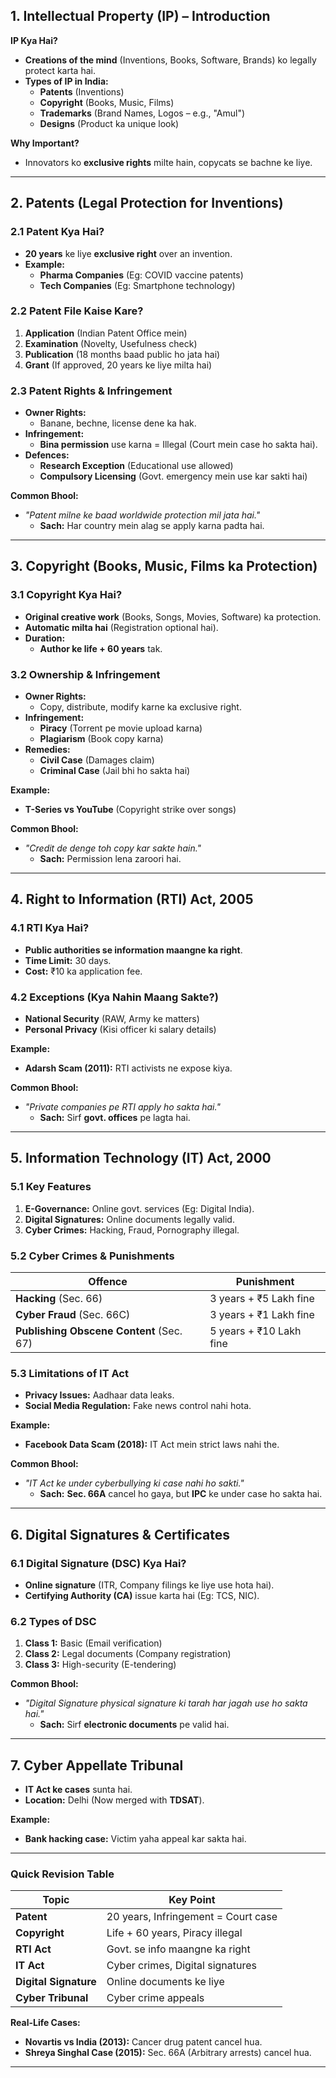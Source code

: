 
## **1. Intellectual Property (IP) – Introduction**  
**IP Kya Hai?**  
- **Creations of the mind** (Inventions, Books, Software, Brands) ko legally protect karta hai.  
- **Types of IP in India:**  
  - **Patents** (Inventions)  
  - **Copyright** (Books, Music, Films)  
  - **Trademarks** (Brand Names, Logos – e.g., "Amul")  
  - **Designs** (Product ka unique look)  

**Why Important?**  
- Innovators ko **exclusive rights** milte hain, copycats se bachne ke liye.  

---

## **2. Patents (Legal Protection for Inventions)**  
### **2.1 Patent Kya Hai?**  
- **20 years** ke liye **exclusive right** over an invention.  
- **Example:**  
  - **Pharma Companies** (Eg: COVID vaccine patents)  
  - **Tech Companies** (Eg: Smartphone technology)  

### **2.2 Patent File Kaise Kare?**  
1. **Application** (Indian Patent Office mein)  
2. **Examination** (Novelty, Usefulness check)  
3. **Publication** (18 months baad public ho jata hai)  
4. **Grant** (If approved, 20 years ke liye milta hai)  

### **2.3 Patent Rights & Infringement**  
- **Owner Rights:**  
  - Banane, bechne, license dene ka hak.  
- **Infringement:**  
  - **Bina permission** use karna = Illegal (Court mein case ho sakta hai).  
- **Defences:**  
  - **Research Exception** (Educational use allowed)  
  - **Compulsory Licensing** (Govt. emergency mein use kar sakti hai)  

**Common Bhool:**  
- *"Patent milne ke baad worldwide protection mil jata hai."*  
  - **Sach:** Har country mein alag se apply karna padta hai.  

---

## **3. Copyright (Books, Music, Films ka Protection)**  
### **3.1 Copyright Kya Hai?**  
- **Original creative work** (Books, Songs, Movies, Software) ka protection.  
- **Automatic milta hai** (Registration optional hai).  
- **Duration:**  
  - **Author ke life + 60 years** tak.  

### **3.2 Ownership & Infringement**  
- **Owner Rights:**  
  - Copy, distribute, modify karne ka exclusive right.  
- **Infringement:**  
  - **Piracy** (Torrent pe movie upload karna)  
  - **Plagiarism** (Book copy karna)  
- **Remedies:**  
  - **Civil Case** (Damages claim)  
  - **Criminal Case** (Jail bhi ho sakta hai)  

**Example:**  
- **T-Series vs YouTube** (Copyright strike over songs)  

**Common Bhool:**  
- *"Credit de denge toh copy kar sakte hain."*  
  - **Sach:** Permission lena zaroori hai.  

---

## **4. Right to Information (RTI) Act, 2005**  
### **4.1 RTI Kya Hai?**  
- **Public authorities se information maangne ka right**.  
- **Time Limit:** 30 days.  
- **Cost:** ₹10 ka application fee.  

### **4.2 Exceptions (Kya Nahin Maang Sakte?)**  
- **National Security** (RAW, Army ke matters)  
- **Personal Privacy** (Kisi officer ki salary details)  

**Example:**  
- **Adarsh Scam (2011):** RTI activists ne expose kiya.  

**Common Bhool:**  
- *"Private companies pe RTI apply ho sakta hai."*  
  - **Sach:** Sirf **govt. offices** pe lagta hai.  

---

## **5. Information Technology (IT) Act, 2000**  
### **5.1 Key Features**  
1. **E-Governance:** Online govt. services (Eg: Digital India).  
2. **Digital Signatures:** Online documents legally valid.  
3. **Cyber Crimes:** Hacking, Fraud, Pornography illegal.  

### **5.2 Cyber Crimes & Punishments**  
| **Offence** | **Punishment** |  
|-------------|----------------|  
| **Hacking** (Sec. 66) | 3 years + ₹5 Lakh fine |  
| **Cyber Fraud** (Sec. 66C) | 3 years + ₹1 Lakh fine |  
| **Publishing Obscene Content** (Sec. 67) | 5 years + ₹10 Lakh fine |  

### **5.3 Limitations of IT Act**  
- **Privacy Issues:** Aadhaar data leaks.  
- **Social Media Regulation:** Fake news control nahi hota.  

**Example:**  
- **Facebook Data Scam (2018):** IT Act mein strict laws nahi the.  

**Common Bhool:**  
- *"IT Act ke under cyberbullying ki case nahi ho sakti."*  
  - **Sach:** **Sec. 66A** cancel ho gaya, but **IPC** ke under case ho sakta hai.  

---

## **6. Digital Signatures & Certificates**  
### **6.1 Digital Signature (DSC) Kya Hai?**  
- **Online signature** (ITR, Company filings ke liye use hota hai).  
- **Certifying Authority (CA)** issue karta hai (Eg: TCS, NIC).  

### **6.2 Types of DSC**  
1. **Class 1:** Basic (Email verification)  
2. **Class 2:** Legal documents (Company registration)  
3. **Class 3:** High-security (E-tendering)  

**Common Bhool:**  
- *"Digital Signature physical signature ki tarah har jagah use ho sakta hai."*  
  - **Sach:** Sirf **electronic documents** pe valid hai.  

---

## **7. Cyber Appellate Tribunal**  
- **IT Act ke cases** sunta hai.  
- **Location:** Delhi (Now merged with **TDSAT**).  

**Example:**  
- **Bank hacking case:** Victim yaha appeal kar sakta hai.  

---

### **Quick Revision Table**  

| **Topic** | **Key Point** |  
|-----------|--------------|  
| **Patent** | 20 years, Infringement = Court case |  
| **Copyright** | Life + 60 years, Piracy illegal |  
| **RTI Act** | Govt. se info maangne ka right |  
| **IT Act** | Cyber crimes, Digital signatures |  
| **Digital Signature** | Online documents ke liye |  
| **Cyber Tribunal** | Cyber crime appeals |  

**Real-Life Cases:**  
- **Novartis vs India (2013):** Cancer drug patent cancel hua.  
- **Shreya Singhal Case (2015):** Sec. 66A (Arbitrary arrests) cancel hua.  

--- 
